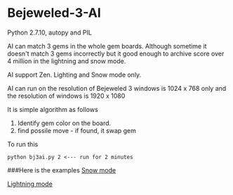 # Bejeweled-3-AI

Python 2.7.10, autopy and PIL

AI can match 3 gems in the whole gem boards. Although sometime it doesn't match 3 gems incorrectly but it good enough to archive score over 4 million in the lightning and snow mode.

AI support Zen. Lighting and Snow mode only.

AI can run on the resolution of Bejeweled 3 windows is 1024 x 768 only and the resolution of windows is 1920 x 1080 

It is simple algorithm as follows

1. Identify gem color on the board.
2. find possile move - if found, it swap gem 

To run this

    python bj3ai.py 2 <--- run for 2 minutes

###Here is the examples
[Snow mode](https://youtu.be/TzFwZ27kYVc)

[Lightning mode](https://youtu.be/_6WD8ELzQOc)
